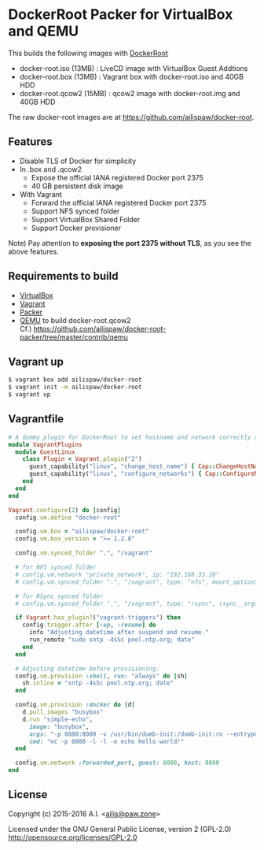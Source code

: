 # DockerRoot Packer for VirtualBox and QEMU

This builds the following images with [DockerRoot](https://github.com/ailispaw/docker-root)

- docker-root.iso (13MB) : LiveCD image with VirtualBox Guest Addtions
- docker-root.box (13MB) : Vagrant box with docker-root.iso and 40GB HDD
- docker-root.qcow2 (15MB) : qcow2 image with docker-root.img and 40GB HDD

The raw docker-root images are at https://github.com/ailispaw/docker-root.

## Features

- Disable TLS of Docker for simplicity
- In .box and .qcow2
  - Expose the official IANA registered Docker port 2375
  - 40 GB persistent disk image
- With Vagrant
  - Forward the official IANA registered Docker port 2375
  - Support NFS synced folder
  - Support VirtualBox Shared Folder
  - Support Docker provisioner

Note) Pay attention to **exposing the port 2375 without TLS**, as you see the above features.

## Requirements to build

- [VirtualBox](https://www.virtualbox.org/)
- [Vagrant](https://www.vagrantup.com/)
- [Packer](https://packer.io/)
- [QEMU](http://www.qemu.org) to build docker-root.qcow2  
  Cf.) https://github.com/ailispaw/docker-root-packer/tree/master/contrib/qemu

## Vagrant up

```bash
$ vagrant box add ailispaw/docker-root
$ vagrant init -m ailispaw/docker-root
$ vagrant up
```

## Vagrantfile

```ruby
# A dummy plugin for DockerRoot to set hostname and network correctly at the very first `vagrant up`
module VagrantPlugins
  module GuestLinux
    class Plugin < Vagrant.plugin("2")
      guest_capability("linux", "change_host_name") { Cap::ChangeHostName }
      guest_capability("linux", "configure_networks") { Cap::ConfigureNetworks }
    end
  end
end

Vagrant.configure(2) do |config|
  config.vm.define "docker-root"

  config.vm.box = "ailispaw/docker-root"
  config.vm.box_version = ">= 1.2.8"

  config.vm.synced_folder ".", "/vagrant"

  # for NFS synced folder
  # config.vm.network "private_network", ip: "192.168.33.10"
  # config.vm.synced_folder ".", "/vagrant", type: "nfs", mount_options: ["nolock", "vers=3", "udp"]

  # for RSync synced folder
  # config.vm.synced_folder ".", "/vagrant", type: "rsync", rsync__args: ["--verbose", "--archive", "--delete", "--copy-links"]

  if Vagrant.has_plugin?("vagrant-triggers") then
    config.trigger.after [:up, :resume] do
      info "Adjusting datetime after suspend and resume."
      run_remote "sudo sntp -4sSc pool.ntp.org; date"
    end
  end

  # Adjusting datetime before provisioning.
  config.vm.provision :shell, run: "always" do |sh|
    sh.inline = "sntp -4sSc pool.ntp.org; date"
  end

  config.vm.provision :docker do |d|
    d.pull_images "busybox"
    d.run "simple-echo",
      image: "busybox",
      args: "-p 8080:8080 -v /usr/bin/dumb-init:/dumb-init:ro --entrypoint=/dumb-init",
      cmd: "nc -p 8080 -l -l -e echo hello world!"
  end

  config.vm.network :forwarded_port, guest: 8080, host: 8080
end
```

## License

Copyright (c) 2015-2016 A.I. &lt;ailis@paw.zone&gt;

Licensed under the GNU General Public License, version 2 (GPL-2.0)  
http://opensource.org/licenses/GPL-2.0
